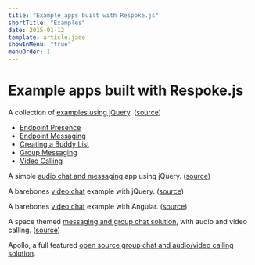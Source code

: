 ```yaml
---
title: "Example apps built with Respoke.js"
shortTitle: "Examples"
date: 2015-01-12
template: article.jade
showInMenu: "true"
menuOrder: 1
---
```


# Example apps built with Respoke.js

A collection of [examples using jQuery](http://respoke.github.io/web-examples/).
([source](https://github.com/respoke/web-examples))
* [Endpoint Presence](http://respoke.github.io/web-examples/modules/endpoint-presence/index.html)
* [Endpoint Messaging](http://respoke.github.io/web-examples/modules/endpoint-messaging/index.html)
* [Creating a Buddy List](http://respoke.github.io/web-examples/modules/creating-a-buddy-list/index.html)
* [Group Messaging](http://respoke.github.io/web-examples/modules/group-messaging/index.html)
* [Video Calling](http://respoke.github.io/web-examples/modules/video-call/index.html)

A simple [audio chat and messaging](http://jsbin.com/jipeg) app using jQuery.
([source](http://jsbin.com/jipeg/edit))

A barebones [video chat](http://jsbin.com/huqij) example with jQuery.
([source](http://jsbin.com/huqij/edit))

A barebones [video chat](/tutorials/video-chat-example.html) example with Angular.
([source](http://jsfiddle.net/ruffrey/Kfp47/10))

A space themed [messaging and group chat solution](http://sc.digiumlabs.com),
with audio and video calling.
([source](https://github.com/respoke/subspace-communicator))

Apollo, a full featured [open source group chat and audio/video calling solution](https://github.com/respoke/apollo).
